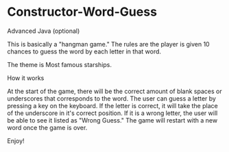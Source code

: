 # Constructor-Word-Guess
Advanced Java (optional)

This is basically a "hangman game." The rules are the player is given 10 chances to guess the word by each letter in that word.

The theme is Most famous starships. 

How it works

At the start of the game, there will be the correct amount of blank spaces or underscores that corresponds to the word. The user can guess a letter by pressing a key on the keyboard. If the letter is correct, it will take the place of the underscore in it's correct position. If it is a wrong letter, the user will be able to see it listed as "Wrong Guess." The game will restart with a new word once the game is over. 

Enjoy!
